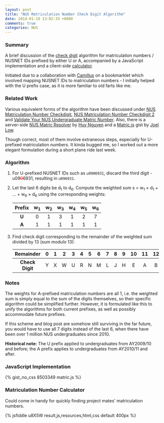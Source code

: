 ```yaml
---
layout: post
title: "NUS Matriculation Number Check Digit Algorithm"
date: 2014-01-19 13:02:33 +0800
comments: true
categories: NUS
---
```

### Summary

A brief discussion of the [check digit](http://en.wikipedia.org/wiki/Check_digit) algorithm for matriculation numbers / NUSNET IDs prefixed by either U or A, accompanied by a JavaScript implementation and a client-side [calculator](/2014/01/19/nus-matriculation-number-calculator/).

Initiated due to a collaboration with [Camillus](https://www.qxcg.net/) on a bookmarklet which involved mapping NUSNET IDs to matriculation numbers - I initially helped with the U prefix case, as it is more familiar to old farts like me.

### Related Work

Various equivalent forms of the algorithm have been discussed under [NUS Matriculation Number Checkdigit](http://musingsofanaspiringpolymath.blogspot.sg/2008/06/nus-matriculation-number-checkdigit.html), [NUS Matriculation Number Checkdigit 2](http://musingsofanaspiringpolymath.blogspot.sg/2013/03/nus-matriculation-number-checkdigit-2.html) and [Validate Your NUS Undergraduate Matric Number](http://phyublog.blogspot.sg/2009/11/validate-your-matric-number.html). Also, there is a server-side [NUS Matric Resolver](http://nvquanghuy.com/matric/) by [Huy Nguyen](http://nvquanghuy.com/) and a [Matric.js](https://gist.github.com/lowjoel/6328287) gist by [Joel Low](http://joelsplace.sg/).

Though correct, most of them involve extraneous steps, especially for U-prefixed matriculation numbers. It kinda bugged me, so I worked out a more elegant formulation during a short plane ride last week.

### Algorithm

1. For U-prefixed NUSNET IDs such as `u0906931`, discard the third digit - u09<del style="color:red">0</del>6931, resulting in `u096931`.

2. Let the last 6 digits be d<sub>1</sub> to d<sub>6</sub>. Compute the weighted sum s = w<sub>1</sub> &times; d<sub>1</sub> + ... + w<sub>6</sub> &times; d<sub>6</sub> using the corresponding weights:

   Prefix|w<sub>1</sub>|w<sub>2</sub>|w<sub>3</sub>|w<sub>4</sub>|w<sub>5</sub>|w<sub>6</sub>
   :-:|:-:|:-:|:-:|:-:|:-:|:-:
   **U**|0|1|3|1|2|7
   **A**|1|1|1|1|1|1

3. Find check digit corresponding to the remainder of the weighted sum divided by 13 (sum modulo 13):

   Remainder|0|1|2|3|4|5|6|7|8|9|10|11|12
   :-:|:-:|:-:|:-:|:-:|:-:|:-:|:-:|:-:|:-:|:-:|:-:|:-:|:-:
   **Check Digit**|Y|X|W|U|R|N|M|L|J|H|E|A|B

### Notes

The weights for A-prefixed matriculation numbers are all 1, i.e. the weighted sum is simply equal to the sum of the digits themselves, so their specific algorithm could be simplified further. However, it is formulated like this to unify the algorithms for both current prefixes, as well as possibly accommodate future prefixes.

If this scheme and blog post are somehow still surviving in the far future, you would have to use all 7 digits instead of the last 6, when there have been over 1 million NUS undergraduates since 2010.

**Historical note:** The U prefix applied to undergraduates from AY2009/10 and before; the A prefix applies to undergraduates from AY2010/11 and after.

### JavaScript Implementation

{% gist_no_css 8503349 matric.js %}

### Matriculation Number Calculator

Could come in handy for quickly finding project mates' matriculation numbers.

{% jsfiddle u8X5W result,js,resources,html,css default 400px %}
